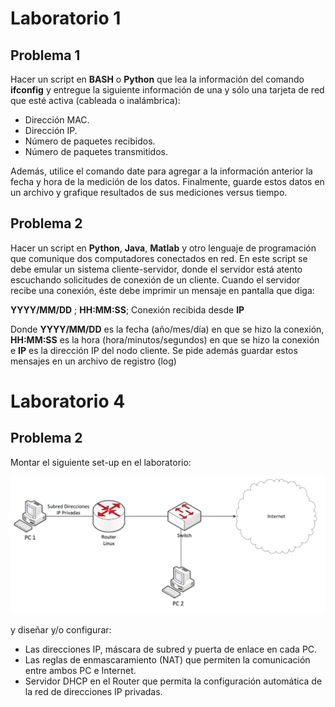 # Laboratorio 1
## Problema 1
Hacer un script en **BASH** o **Python** que lea la información del comando **ifconfig** y entregue la siguiente información de una y sólo una tarjeta de red que esté activa (cableada o inalámbrica):

* Dirección MAC.
* Dirección IP.
* Número de paquetes recibidos.
* Número de paquetes transmitidos.

Además, utilice el comando date para agregar a la información anterior la fecha y hora de la medición de los datos. Finalmente, guarde estos datos en un archivo y grafique resultados de sus mediciones versus tiempo.

## Problema 2
Hacer un script en **Python**, **Java**, **Matlab** y otro lenguaje de programación que comunique dos computadores conectados en red. En este script se debe emular un sistema cliente-servidor, donde el servidor está atento escuchando solicitudes de conexión de un cliente. Cuando el servidor recibe una conexión, éste debe imprimir un mensaje en pantalla que diga:

**YYYY/MM/DD** ; **HH:MM:SS**; Conexión recibida desde **IP**

Donde **YYYY/MM/DD** es la fecha (año/mes/día) en que se hizo la conexión, **HH:MM:SS** es la hora (hora/minutos/segundos) en que se hizo la conexión e **IP** es la dirección IP del nodo cliente. Se pide además guardar estos mensajes en un archivo de registro (log)

# Laboratorio 4

## Problema 2

Montar el siguiente set-up en el laboratorio:

 ![Laboratorio 4 - Problema 2](images/L4P2setup.png)

y diseñar y/o configurar:

* Las direcciones IP, máscara de subred y puerta de enlace en cada PC.
* Las reglas de enmascaramiento (NAT) que permiten la comunicación entre ambos PC e Internet.
* Servidor DHCP en el Router que permita la configuración automática de la red de direcciones IP privadas.